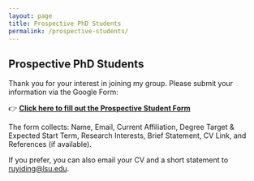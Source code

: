 ```yaml
---
layout: page
title: Prospective PhD Students
permalink: /prospective-students/
---
```


## Prospective PhD Students

Thank you for your interest in joining my group. Please submit your information via the Google Form:

👉 <a href="https://forms.gle/qYN2X1VhPoQbRTHv9" target="_blank"><strong>Click here to fill out the Prospective Student Form</strong></a>

The form collects: Name, Email, Current Affiliation, Degree Target & Expected Start Term, Research Interests, Brief Statement, CV Link, and References (if available).


If you prefer, you can also email your CV and a short statement to <a href="mailto:ruyiding@lsu.edu">ruyiding@lsu.edu</a>.